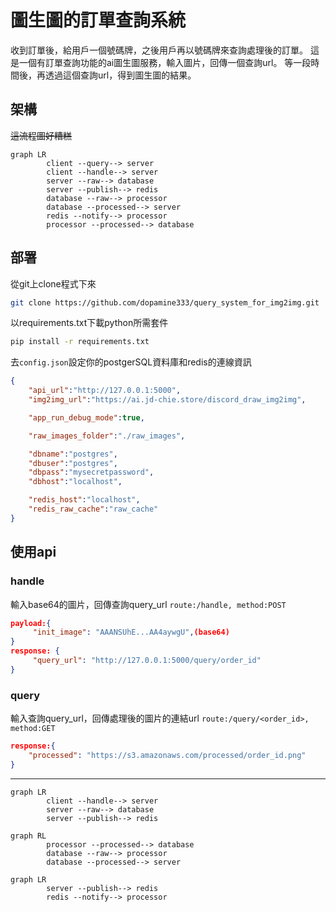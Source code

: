 
# 圖生圖的訂單查詢系統

收到訂單後，給用戶一個號碼牌，之後用戶再以號碼牌來查詢處理後的訂單。
這是一個有訂單查詢功能的ai圖生圖服務，輸入圖片，回傳一個查詢url。
等一段時間後，再透過這個查詢url，得到圖生圖的結果。

## 架構

~~這流程圖好糟糕~~
```mermaid
graph LR
        client --query--> server
        client --handle--> server
        server --raw--> database
        server --publish--> redis
        database --raw--> processor
        database --processed--> server
        redis --notify--> processor
        processor --processed--> database
```

## 部署

從git上clone程式下來

```bash
git clone https://github.com/dopamine333/query_system_for_img2img.git
```

以requirements.txt下載python所需套件

```bash        
pip install -r requirements.txt
```
去`config.json`設定你的postgerSQL資料庫和redis的連線資訊

                        
```json
{
    "api_url":"http://127.0.0.1:5000",
    "img2img_url":"https://ai.jd-chie.store/discord_draw_img2img",

    "app_run_debug_mode":true,

    "raw_images_folder":"./raw_images",

    "dbname":"postgres",
    "dbuser":"postgres",
    "dbpass":"mysecretpassword",
    "dbhost":"localhost",

    "redis_host":"localhost",
    "redis_raw_cache":"raw_cache"
}
```

## 使用api

### handle

輸入base64的圖片，回傳查詢query_url
`route:/handle, method:POST`

```json
payload:{
     "init_image": "AAANSUhE...AA4aywgU",(base64)
}
response: {
     "query_url": "http://127.0.0.1:5000/query/order_id"
}
```

### query

輸入查詢query_url，回傳處理後的圖片的連結url
`route:/query/<order_id>, method:GET`

```json
response:{
    "processed": "https://s3.amazonaws.com/processed/order_id.png"
}
```


---
```mermaid
graph LR
        client --handle--> server 
        server --raw--> database
        server --publish--> redis
```

```mermaid
graph RL
        processor --processed--> database
        database --raw--> processor
        database --processed--> server
```

```mermaid
graph LR
        server --publish--> redis
        redis --notify--> processor
```
